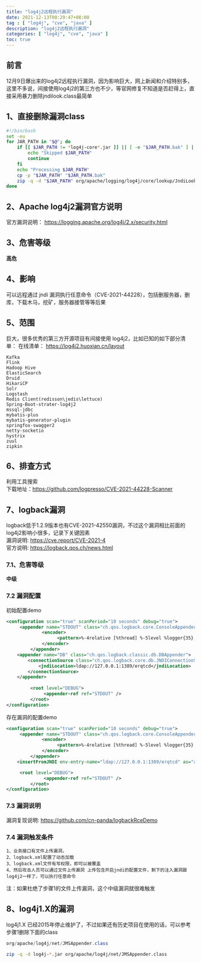 ```yaml
---
title: "log4j2远程执行漏洞"
date: 2021-12-13T00:29:47+08:00
tag : [ "log4j", "cve", "java" ]
description: "log4j2远程执行漏洞"
categories: [ "log4j", "cve", "java" ]
toc: true
---
```


## 前言
12月9日爆出来的log4j2远程执行漏洞，因为影响巨大，网上新闻和介绍特别多，这里不多说，间接使用log4j2的第三方也不少，等官网修复不知道是否赶得上，直接采用暴力删除jndilook.class最简单

## 1、直接删除漏洞class
```bash
#!/bin/bash
set -eu
for JAR_PATH in "$@"; do
	if [[ $JAR_PATH != *log4j-core*.jar ]] || [ -e "$JAR_PATH.bak" ] || ! [ -f "$JAR_PATH" ]; then
		echo "Skipped $JAR_PATH"
		continue
	fi
	echo "Processing $JAR_PATH"
	cp -p "$JAR_PATH" "$JAR_PATH.bak"
	zip -q -d "$JAR_PATH" org/apache/logging/log4j/core/lookup/JndiLookup.class
done
```

## 2、Apache log4j2漏洞官方说明
官方漏洞说明： <https://logging.apache.org/log4j/2.x/security.html>

## 3、危害等级
**高危**

## 4、影响
可以远程通过 jndi 漏洞执行任意命令（CVE-2021-44228），包括删服务器，删库，下载木马，挖矿，服务器接管等等后果

## 5、范围
巨大，很多优秀的第三方开源项目有间接使用 log4j2，比如已知的如下部分清单： 在线清单： <https://log4j2.huoxian.cn/layout>
```
Kafka 
Flink 
Hadoop Hive	 
ElasticSearch 
Druid
HikariCP
Solr
Logstash 
Redis Client(redisson\jedis\lettuce)
Spring-Boot-strater-log4j2
mssql-jdbc
mybatis-plus
mybatis-generator-plugin
springfox-swagger2
netty-socketio
hystrix
zuul
zipkin 
```

## 6、排查方式
利用工具搜索  
下载地址：<https://github.com/logpresso/CVE-2021-44228-Scanner>

## 7、logback漏洞
logback低于1.2.9版本也有CVE-2021-42550漏洞，不过这个漏洞相比前面的log4j2影响小很多，记录下关键因素  
漏洞说明: <https://cve.report/CVE-2021-4>  
官方说明: <https://logback.qos.ch/news.html>

### 7.1、危害等级
**中级**

### 7.2 漏洞配置
初始配置demo
```xml
<configuration scan="true" scanPeriod="10 seconds" debug="true">  
　　　<appender name="STDOUT" class="ch.qos.logback.core.ConsoleAppender">  
    　　　　　 <encoder>  
    　　　　　　　　　<pattern>%-4relative [%thread] %-5level %logger{35} - %msg %n</pattern>  
    　　　　　 </encoder>  
    　　　</appender>  
    <appender name="DB" class="ch.qos.logback.classic.db.DBAppender">  
        <connectionSource class="ch.qos.logback.core.db.JNDIConnectionSource">  
            <jndiLocation>ldap://127.0.0.1:1389/erqtcd</jndiLocation>  
        </connectionSource>  
    </appender>  
  
    　　　<root level="DEBUG">  
    　　　　　　<appender-ref ref="STDOUT" />  
    　　　</root>  
</configuration>
```
存在漏洞的配置demo
```xml
<configuration scan="true" scanPeriod="10 seconds" debug="true">
　　　<appender name="STDOUT" class="ch.qos.logback.core.ConsoleAppender">
    　　　　　 <encoder>
    　　　　　　　　　<pattern>%-4relative [%thread] %-5level %logger{35} - %msg %n</pattern>
    　　　　　 </encoder>
    　　　</appender>
    <insertFromJNDI env-entry-name="ldap://127.0.0.1:1389/erqtcd" as="appName" />  

　　　<root level="DEBUG">
    　　　　　　<appender-ref ref="STDOUT" />
    　　　</root>
</configuration>
```

### 7.3 漏洞说明
漏洞复现说明: <https://github.com/cn-panda/logbackRceDemo>  

### 7.4 漏洞触发条件
```
1、业务接口有文件上传漏洞，
2、logback.xml配置了动态加载
3、logback.xml文件有写权限，即可以被覆盖
4、然后攻击人员可以通过文件上传漏洞 上传包含开启jndi的配置文件，剩下的注入漏洞跟log4j2一样了，可以执行任意命令
```
注：如果杜绝了步骤1的文件上传漏洞，这个中级漏洞就很难触发

## 8、log4j1.X的漏洞
log4j1.X 已经2015年停止维护了，不过如果还有历史项目在使用的话，可以参考步骤1删除下面的class
```java
org/apache/log4j/net/JMSAppender.class
```
```bash
zip -q -d log4j-*.jar org/apache/log4j/net/JMSAppender.class
```